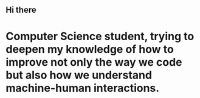 ## Hi there

# Computer Science student, trying to deepen my knowledge of how to improve not only the way we code but also how we understand machine-human interactions.
